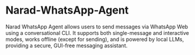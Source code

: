 # Narad-WhatsApp-Agent
Narad WhatsApp Agent allows users to send messages via WhatsApp Web using a conversational CLI. It supports both single-message and interactive modes, works offline (except for sending), and is powered by local LLMs, providing a secure, GUI-free messaging assistant.
